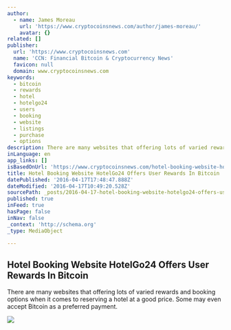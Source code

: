```yaml
---
author:
  - name: James Moreau
    url: 'https://www.cryptocoinsnews.com/author/james-moreau/'
    avatar: {}
related: []
publisher:
  url: 'https://www.cryptocoinsnews.com'
  name: 'CCN: Financial Bitcoin & Cryptocurrency News'
  favicon: null
  domain: www.cryptocoinsnews.com
keywords:
  - bitcoin
  - rewards
  - hotel
  - hotelgo24
  - users
  - booking
  - website
  - listings
  - purchase
  - options
description: There are many websites that offering lots of varied rewards and booking options when it comes to reserving a hotel at a good price. Some may even accept Bitcoin as a preferred payment.
inLanguage: en
app_links: []
isBasedOnUrl: 'https://www.cryptocoinsnews.com/hotel-booking-website-hotelgo24-offers-user-rewards-in-bitcoin/'
title: Hotel Booking Website HotelGo24 Offers User Rewards In Bitcoin
datePublished: '2016-04-17T17:48:47.888Z'
dateModified: '2016-04-17T10:49:20.528Z'
sourcePath: _posts/2016-04-17-hotel-booking-website-hotelgo24-offers-user-rewards-in-bitco.md
published: true
inFeed: true
hasPage: false
inNav: false
_context: 'http://schema.org'
_type: MediaObject

---
```

<article style=""><h1>Hotel Booking Website HotelGo24 Offers User Rewards In Bitcoin</h1><p>There are many websites that offering lots of varied rewards and booking options when it comes to reserving a hotel at a good price. Some may even accept Bitcoin as a preferred payment.</p><img src="https://www.cryptocoinsnews.com/wp-content/uploads/2016/04/hotelgo24-infographic-410x1024.jpg" /></article>